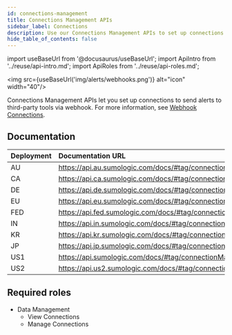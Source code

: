 ```yaml
---
id: connections-management
title: Connections Management APIs
sidebar_label: Connections
description: Use our Connections Management APIs to set up connections to send alerts to third-party tools.
hide_table_of_contents: false
---
```


import useBaseUrl from '@docusaurus/useBaseUrl';
import ApiIntro from '../reuse/api-intro.md';
import ApiRoles from '../reuse/api-roles.md';

<img src={useBaseUrl('img/alerts/webhooks.png')} alt="icon" width="40"/>

Connections Management APIs let you set up connections to send alerts to third-party tools via webhook. For more information, see [Webhook Connections](/docs/alerts/webhook-connections).

## Documentation

<ApiIntro/>

| Deployment | Documentation URL     |
|:------------|:---------------------------|
| AU         | https://api.au.sumologic.com/docs/#tag/connectionManagement  |
| CA         | https://api.ca.sumologic.com/docs/#tag/connectionManagement  |
| DE         | https://api.de.sumologic.com/docs/#tag/connectionManagement  |
| EU         | https://api.eu.sumologic.com/docs/#tag/connectionManagement  |
| FED        | https://api.fed.sumologic.com/docs/#tag/connectionManagement |
| IN         | https://api.in.sumologic.com/docs/#tag/connectionManagement  |
| KR         | https://api.kr.sumologic.com/docs/#tag/connectionManagement  |
| JP         | https://api.jp.sumologic.com/docs/#tag/connectionManagement  |
| US1        | https://api.sumologic.com/docs/#tag/connectionManagement     |
| US2        | https://api.us2.sumologic.com/docs/#tag/connectionManagement |


## Required roles

<ApiRoles/>

* Data Management
    * View Connections
    * Manage Connections
